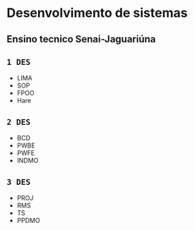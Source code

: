 # Desenvolvimento de sistemas 

## Ensino tecnico Senai-Jaguariúna

## `1 DES`
- LIMA
- SOP
- FPOO
- Hare
## `2 DES`
- BCD
- PWBE
- PWFE
- INDMO
## `3 DES`
- PROJ
- RMS
- TS
- PPDMO
